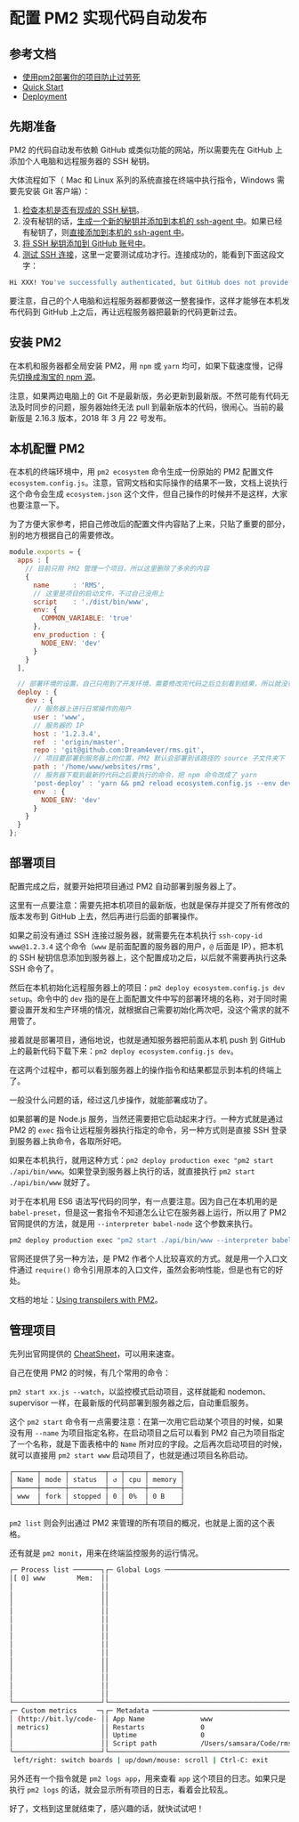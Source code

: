 # 配置 PM2 实现代码自动发布

## 参考文档

- [使用pm2部署你的项目防止过劳死](http://xugaoyang.com/post/5aa3a4d0b1745b11c007ffd6)
- [Quick Start](http://pm2.keymetrics.io/docs/usage/quick-start/)
- [Deployment](http://pm2.keymetrics.io/docs/usage/deployment/)

## 先期准备

PM2 的代码自动发布依赖 GitHub 或类似功能的网站，所以需要先在 GitHub 上添加个人电脑和远程服务器的 SSH 秘钥。

大体流程如下（ Mac 和 Linux 系列的系统直接在终端中执行指令，Windows 需要先安装 Git 客户端）：

1. [检查本机是否有现成的 SSH 秘钥](https://help.github.com/articles/checking-for-existing-ssh-keys/#platform-windows)。
2. 没有秘钥的话，[生成一个新的秘钥并添加到本机的 ssh-agent 中](https://help.github.com/articles/generating-a-new-ssh-key-and-adding-it-to-the-ssh-agent/)。如果已经有秘钥了，则[直接添加到本机的 ssh-agent 中](https://help.github.com/articles/generating-a-new-ssh-key-and-adding-it-to-the-ssh-agent/#adding-your-ssh-key-to-the-ssh-agent)。
3. [将 SSH 秘钥添加到 GitHub 账号中](https://help.github.com/articles/adding-a-new-ssh-key-to-your-github-account/)。
4. [测试 SSH 连接](https://help.github.com/articles/testing-your-ssh-connection/)，这里一定要测试成功才行。连接成功的，能看到下面这段文字：

```bash
Hi XXX! You've successfully authenticated, but GitHub does not provide shell access.
```

要注意，自己的个人电脑和远程服务器都要做这一整套操作，这样才能够在本机发布代码到 GitHub 上之后，再让远程服务器把最新的代码更新过去。

## 安装 PM2

在本机和服务器都全局安装 PM2，用 `npm` 或 `yarn` 均可，如果下载速度慢，记得先[切换成淘宝的 npm 源](http://xugaoyang.com/post/5aa238c3b1745b11c007ffd1)。

注意，如果两边电脑上的 Git 不是最新版，务必更新到最新版。不然可能有代码无法及时同步的问题，服务器始终无法 pull 到最新版本的代码，很闹心。当前的最新版是 2.16.3 版本，2018 年 3 月 22 号发布。

## 本机配置 PM2

在本机的终端环境中，用 `pm2 ecosystem` 命令生成一份原始的 PM2 配置文件 `ecosystem.config.js`。注意，官网文档和实际操作的结果不一致，文档上说执行这个命令会生成 `ecosystem.json` 这个文件，但自己操作的时候并不是这样，大家也要注意一下。

为了方便大家参考，把自己修改后的配置文件内容贴了上来，只贴了重要的部分，别的地方根据自己的需要修改。

```javascript
module.exports = {
  apps : [
    // 目前只用 PM2 管理一个项目，所以这里删除了多余的内容
    {
      name      : 'RMS',
      // 这里是项目的启动文件，不过自己没用上
      script    : './dist/bin/www',
      env: {
        COMMON_VARIABLE: 'true'
      },
      env_production : {
        NODE_ENV: 'dev'
      }
    }
  ],

  // 部署环境的设置，自己只用到了开发环境，需要修改完代码之后立刻看到结果，所以就没有生产环境的配置
  deploy : {
    dev : {
      // 服务器上进行日常操作的用户
      user : 'www',
      // 服务器的 IP
      host : '1.2.3.4',
      ref  : 'origin/master',
      repo : 'git@github.com:Dream4ever/rms.git',
      // 项目要部署到服务器上的位置，PM2 默认会部署到该路径的 source 子文件夹下
      path : '/home/www/websites/rms',
      // 服务器下载到最新的代码之后要执行的命令，把 npm 命令改成了 yarn
      'post-deploy' : 'yarn && pm2 reload ecosystem.config.js --env dev',
      env  : {
        NODE_ENV: 'dev'
      }
    }
  }
};
```

## 部署项目

配置完成之后，就要开始把项目通过 PM2 自动部署到服务器上了。

这里有一点要注意：需要先把本机项目的最新版，也就是保存并提交了所有修改的版本发布到 GitHub 上去，然后再进行后面的部署操作。

如果之前没有通过 SSH 连接过服务器，就需要先在本机执行 `ssh-copy-id www@1.2.3.4` 这个命令（`www` 是前面配置的服务器的用户，`@` 后面是 IP），把本机的 SSH 秘钥信息添加到服务器上，这个配置成功之后，以后就不需要再执行这条 SSH 命令了。

然后在本机初始化远程服务器上的项目：`pm2 deploy ecosystem.config.js dev setup`。命令中的 `dev` 指的是在上面配置文件中写的部署环境的名称，对于同时需要设置开发和生产环境的情况，就根据自己需要初始化两次吧，没这个需求的就不用管了。

接着就是部署项目，通俗地说，也就是通知服务器把前面从本机 push 到 GitHub 上的最新代码下载下来：`pm2 deploy ecosystem.config.js dev`。

在这两个过程中，都可以看到服务器上的操作指令和结果都显示到本机的终端上了。

一般没什么问题的话，经过这几步操作，就能部署成功了。

如果部署的是 Node.js 服务，当然还需要把它启动起来才行。一种方式就是通过 PM2 的 `exec` 指令让远程服务器执行指定的命令，另一种方式则是直接 SSH 登录到服务器上执命令，各取所好吧。

如果在本机执行，就用这种方式：`pm2 deploy production exec "pm2 start ./api/bin/www`。如果登录到服务器上执行的话，就直接执行 `pm2 start ./api/bin/www` 就好了。

对于在本机用 ES6 语法写代码的同学，有一点要注意。因为自己在本机用的是 `babel-preset`，但是这一套指令不知道怎么让它在服务器上运行，所以用了 PM2 官网提供的方法，就是用 `--interpreter babel-node` 这个参数来执行。

```bash
pm2 deploy production exec "pm2 start ./api/bin/www --interpreter babel-node"
```

官网还提供了另一种方法，是 PM2 作者个人比较喜欢的方式。就是用一个入口文件通过 `require()` 命令引用原本的入口文件，虽然会影响性能，但是也有它的好处。

文档的地址：[Using transpilers with PM2](http://pm2.keymetrics.io/docs/tutorials/using-transpilers-with-pm2)。

## 管理项目

先列出官网提供的 [CheatSheet](http://pm2.keymetrics.io/docs/usage/quick-start/#cheatsheet)，可以用来速查。

自己在使用 PM2 的时候，有几个常用的命令：

`pm2 start xx.js --watch`，以监控模式启动项目，这样就能和 nodemon、supervisor 一样，在最新版的代码部署到服务器之后，自动重启服务。

这个 `pm2 start` 命令有一点需要注意：在第一次用它启动某个项目的时候，如果没有用 `--name` 为项目指定名称，在启动项目之后可以看到 PM2 自己为项目指定了一个名称，就是下面表格中的 `Name` 所对应的字段。之后再次启动项目的时候，就可以直接用 `pm2 start www` 启动项目了，也就是通过项目名称启动。

```bash
┌──────┬──────┬─────────┬───┬─────┬────────┐
│ Name │ mode │ status  │ ↺ │ cpu │ memory │
├──────┼──────┼─────────┼───┼─────┼────────┤
│ www  │ fork │ stopped │ 0 │ 0%  │ 0 B    │
└──────┴──────┴─────────┴───┴─────┴────────┘
```

`pm2 list` 则会列出通过 PM2 来管理的所有项目的概况，也就是上面的这个表格。

还有就是 `pm2 monit`，用来在终端监控服务的运行情况。

```bash
┌─ Process list ───────┐┌─ Global Logs ────────────────────────────────────────┐
│[ 0] www        Mem:  ││                                                      │
│                      ││                                                      │
│                      ││                                                      │
│                      ││                                                      │
│                      ││                                                      │
│                      ││                                                      │
│                      ││                                                      │
│                      ││                                                      │
│                      ││                                                      │
│                      ││                                                      │
│                      ││                                                      │
│                      ││                                                      │
│                      ││                                                      │
│                      ││                                                      │
│                      ││                                                      │
└──────────────────────┘└──────────────────────────────────────────────────────┘
┌─ Custom metrics     ─┐┌─ Metadata ───────────────────────────────────────────┐
│ (http://bit.ly/code- ││ App Name              www                            │
│ metrics)             ││ Restarts              0                              │
│                      ││ Uptime                0                              │
│                      ││ Script path           /Users/samsara/Code/rms/api/b  │
└──────────────────────┘└──────────────────────────────────────────────────────┘
 left/right: switch boards | up/down/mouse: scroll | Ctrl-C: exit         To go
```

另外还有一个指令就是 `pm2 logs app`，用来查看 `app` 这个项目的日志。如果只是执行 `pm2 logs` 的话，就会显示所有项目的日志，看着会比较乱。

好了，文档到这里就结束了，感兴趣的话，就快试试吧！
